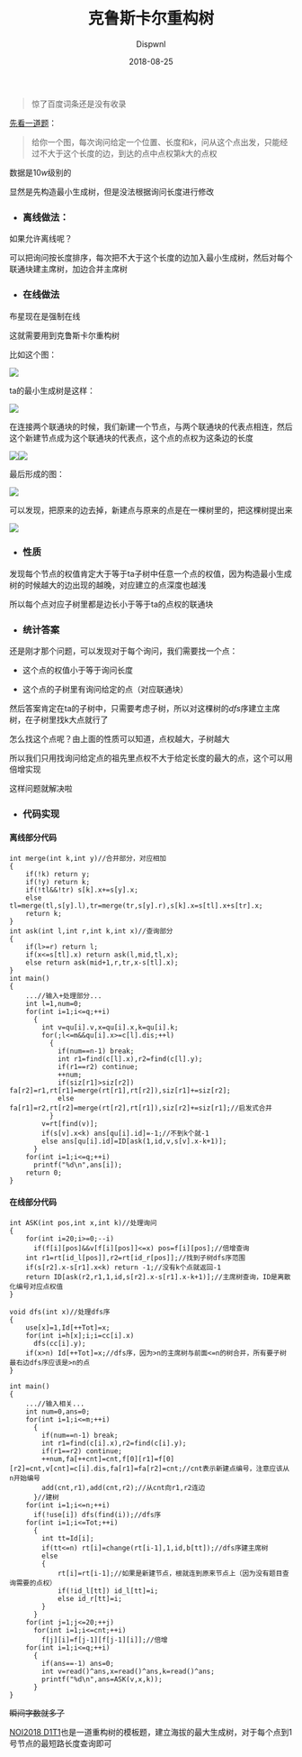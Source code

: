 ﻿---
layout:     post
title:      "克鲁斯卡尔重构树"
date:       2018-08-25
author:     "Dispwnl"
header-img: "img/used/preview.jpg"
catalog: true
tags:
    - 克鲁斯卡尔重构树
---
>惊了百度词条还是没有收录

[先看一道题](http://hzwer.com/4189.html)：
>给你一个图，每次询问给定一个位置、长度和$k$，问从这个点出发，只能经过不大于这个长度的边，到达的点中点权第$k$大的点权

数据是$10w$级别的

显然是先构造最小生成树，但是没法根据询问长度进行修改

- ### 离线做法：

如果允许离线呢？

可以把询问按长度排序，每次把不大于这个长度的边加入最小生成树，然后对每个联通块建主席树，加边合并主席树

- ### 在线做法

布星现在是强制在线

这就需要用到克鲁斯卡尔重构树

比如这个图：

![](/img/study/chonggoushu.png)

ta的最小生成树是这样：

![](/img/study/chonggoushu1.png)

在连接两个联通块的时候，我们新建一个节点，与两个联通块的代表点相连，然后这个新建节点成为这个联通块的代表点，这个点的点权为这条边的长度

![](/img/study/chonggoushu2.png)![](/img/study/chonggoushu3.png)

最后形成的图：

![](/img/study/chonggoushu4.png)

可以发现，把原来的边去掉，新建点与原来的点是在一棵树里的，把这棵树提出来

![](/img/study/chonggoushu5.png)

- ### 性质

发现每个节点的权值肯定大于等于ta子树中任意一个点的权值，因为构造最小生成树的时候越大的边出现的越晚，对应建立的点深度也越浅

所以每个点对应子树里都是边长小于等于ta的点权的联通块

- ### 统计答案

还是刚才那个问题，可以发现对于每个询问，我们需要找一个点：

- 这个点的权值小于等于询问长度

- 这个点的子树里有询问给定的点（对应联通块）

然后答案肯定在ta的子树中，只需要考虑子树，所以对这棵树的$dfs$序建立主席树，在子树里找k大点就行了

怎么找这个点呢？由上面的性质可以知道，点权越大，子树越大

所以我们只用找询问给定点的祖先里点权不大于给定长度的最大的点，这个可以用倍增实现

这样问题就解决啦

- ### 代码实现

#### 离线部分代码
```
int merge(int k,int y)//合并部分，对应相加
{
	if(!k) return y;
	if(!y) return k;
	if(!tl&&!tr) s[k].x+=s[y].x;
	else tl=merge(tl,s[y].l),tr=merge(tr,s[y].r),s[k].x=s[tl].x+s[tr].x;
	return k;
}
int ask(int l,int r,int k,int x)//查询部分
{
	if(l>=r) return l;
	if(x<=s[tl].x) return ask(l,mid,tl,x);
	else return ask(mid+1,r,tr,x-s[tl].x);
}
int main()
{
	...//输入+处理部分...
	int l=1,num=0;
	for(int i=1;i<=q;++i)
	  {
	  	int v=qu[i].v,x=qu[i].x,k=qu[i].k;
	  	for(;l<=m&&qu[i].x>=c[l].dis;++l)
	  	  {
	  	  	if(num==n-1) break;
			int r1=find(c[l].x),r2=find(c[l].y);
	  	  	if(r1==r2) continue;
	  	  	++num;
	  	  	if(siz[r1]>siz[r2]) fa[r2]=r1,rt[r1]=merge(rt[r1],rt[r2]),siz[r1]+=siz[r2];
	  	  	else fa[r1]=r2,rt[r2]=merge(rt[r2],rt[r1]),siz[r2]+=siz[r1];//启发式合并
		  }
		v=rt[find(v)];
		if(s[v].x<k) ans[qu[i].id]=-1;//不到k个就-1
		else ans[qu[i].id]=ID[ask(1,id,v,s[v].x-k+1)];
	  }
	for(int i=1;i<=q;++i)
	  printf("%d\n",ans[i]);
	return 0;
}
```
#### 在线部分代码
```
int ASK(int pos,int x,int k)//处理询问
{
	for(int i=20;i>=0;--i)
	  if(f[i][pos]&&v[f[i][pos]]<=x) pos=f[i][pos];//倍增查询
	int r1=rt[id_l[pos]],r2=rt[id_r[pos]];//找到子树dfs序范围
	if(s[r2].x-s[r1].x<k) return -1;//没有k个点就返回-1
	return ID[ask(r2,r1,1,id,s[r2].x-s[r1].x-k+1)];//主席树查询，ID是离散化编号对应点权值
}
```
```
void dfs(int x)//处理dfs序
{
	use[x]=1,Id[++Tot]=x;
	for(int i=h[x];i;i=cc[i].x)
	  dfs(cc[i].y);
	if(x>n) Id[++Tot]=x;//dfs序，因为>n的主席树与前面<=n的树合并，所有要子树最右边dfs序应该是>n的点
}
```
```
int main()
{
	...//输入相关...
	int num=0,ans=0;
	for(int i=1;i<=m;++i)
	  {
	  	if(num==n-1) break;
	  	int r1=find(c[i].x),r2=find(c[i].y);
	  	if(r1==r2) continue;
	  	++num,fa[++cnt]=cnt,f[0][r1]=f[0][r2]=cnt,v[cnt]=c[i].dis,fa[r1]=fa[r2]=cnt;//cnt表示新建点编号，注意应该从n开始编号
	  	add(cnt,r1),add(cnt,r2);//从cnt向r1,r2连边
	  }//建树
	for(int i=1;i<=n;++i)
	  if(!use[i]) dfs(find(i));//dfs序
	for(int i=1;i<=Tot;++i)
	  {
	  	int tt=Id[i];
	  	if(tt<=n) rt[i]=change(rt[i-1],1,id,b[tt]);//dfs序建主席树
	  	else
	  	{
	  		rt[i]=rt[i-1];//如果是新建节点，根就连到原来节点上（因为没有题目查询需要的点权）
	  		if(!id_l[tt]) id_l[tt]=i;
	  		else id_r[tt]=i;
		}
	  }
	for(int j=1;j<=20;++j)
	  for(int i=1;i<=cnt;++i)
	    f[j][i]=f[j-1][f[j-1][i]];//倍增
	for(int i=1;i<=q;++i)
	  {
	  	if(ans==-1) ans=0;
	  	int v=read()^ans,x=read()^ans,k=read()^ans;
	  	printf("%d\n",ans=ASK(v,x,k));
	  }
}
```
~~瞬间字数就多了~~

[NOI2018 D1T1](https://www.luogu.org/problemnew/show/P4768)也是一道重构树的模板题，建立海拔的最大生成树，对于每个点到1号节点的最短路长度查询即可
